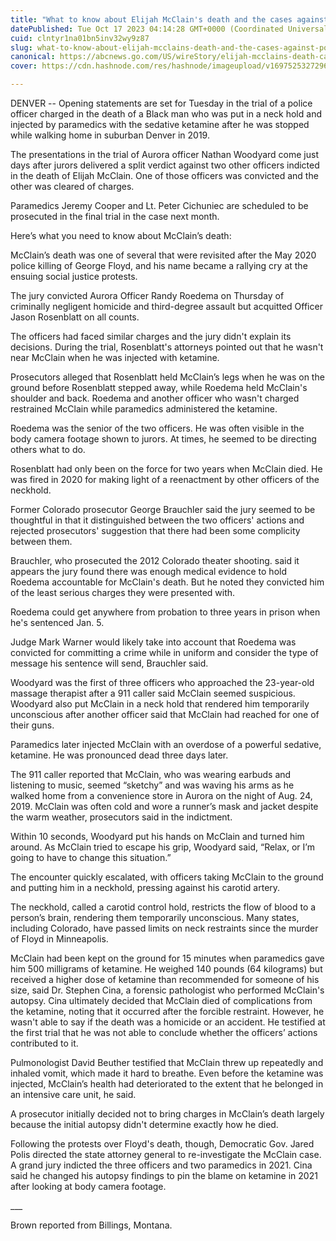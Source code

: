 ```yaml
---
title: "What to know about Elijah McClain's death and the cases against police and paramedics"
datePublished: Tue Oct 17 2023 04:14:28 GMT+0000 (Coordinated Universal Time)
cuid: clntyr1na01bn5inv32wy9z87
slug: what-to-know-about-elijah-mcclains-death-and-the-cases-against-police-and-paramedics
canonical: https://abcnews.go.com/US/wireStory/elijah-mcclains-death-cases-police-paramedics-104030228
cover: https://cdn.hashnode.com/res/hashnode/imageupload/v1697525327296/9cbb7ca4-c98b-458f-a564-af60f8117657.jpeg

---
```


DENVER -- Opening statements are set for Tuesday in the trial of a police officer charged in the death of a Black man who was put in a neck hold and injected by paramedics with the sedative ketamine after he was stopped while walking home in suburban Denver in 2019.

The presentations in the trial of Aurora officer Nathan Woodyard come just days after jurors delivered a split verdict against two other officers indicted in the death of Elijah McClain. One of those officers was convicted and the other was cleared of charges.

Paramedics Jeremy Cooper and Lt. Peter Cichuniec are scheduled to be prosecuted in the final trial in the case next month.

Here’s what you need to know about McClain’s death:

McClain’s death was one of several that were revisited after the May 2020 police killing of George Floyd, and his name became a rallying cry at the ensuing social justice protests.

The jury convicted Aurora Officer Randy Roedema on Thursday of criminally negligent homicide and third-degree assault but acquitted Officer Jason Rosenblatt on all counts.

The officers had faced similar charges and the jury didn't explain its decisions. During the trial, Rosenblatt's attorneys pointed out that he wasn't near McClain when he was injected with ketamine.

Prosecutors alleged that Rosenblatt held McClain’s legs when he was on the ground before Rosenblatt stepped away, while Roedema held McClain's shoulder and back. Roedema and another officer who wasn't charged restrained McClain while paramedics administered the ketamine.

Roedema was the senior of the two officers. He was often visible in the body camera footage shown to jurors. At times, he seemed to be directing others what to do.

Rosenblatt had only been on the force for two years when McClain died. He was fired in 2020 for making light of a reenactment by other officers of the neckhold.

Former Colorado prosecutor George Brauchler said the jury seemed to be thoughtful in that it distinguished between the two officers' actions and rejected prosecutors' suggestion that there had been some complicity between them.

Brauchler, who prosecuted the 2012 Colorado theater shooting. said it appears the jury found there was enough medical evidence to hold Roedema accountable for McClain's death. But he noted they convicted him of the least serious charges they were presented with.

Roedema could get anywhere from probation to three years in prison when he's sentenced Jan. 5.

Judge Mark Warner would likely take into account that Roedema was convicted for committing a crime while in uniform and consider the type of message his sentence will send, Brauchler said.

Woodyard was the first of three officers who approached the 23-year-old massage therapist after a 911 caller said McClain seemed suspicious. Woodyard also put McClain in a neck hold that rendered him temporarily unconscious after another officer said that McClain had reached for one of their guns.

Paramedics later injected McClain with an overdose of a powerful sedative, ketamine. He was pronounced dead three days later.

The 911 caller reported that McClain, who was wearing earbuds and listening to music, seemed “sketchy” and was waving his arms as he walked home from a convenience store in Aurora on the night of Aug. 24, 2019. McClain was often cold and wore a runner’s mask and jacket despite the warm weather, prosecutors said in the indictment.

Within 10 seconds, Woodyard put his hands on McClain and turned him around. As McClain tried to escape his grip, Woodyard said, “Relax, or I’m going to have to change this situation.”

The encounter quickly escalated, with officers taking McClain to the ground and putting him in a neckhold, pressing against his carotid artery.

The neckhold, called a carotid control hold, restricts the flow of blood to a person’s brain, rendering them temporarily unconscious. Many states, including Colorado, have passed limits on neck restraints since the murder of Floyd in Minneapolis.

McClain had been kept on the ground for 15 minutes when paramedics gave him 500 milligrams of ketamine. He weighed 140 pounds (64 kilograms) but received a higher dose of ketamine than recommended for someone of his size, said Dr. Stephen Cina, a forensic pathologist who performed McClain's autopsy. Cina ultimately decided that McClain died of complications from the ketamine, noting that it occurred after the forcible restraint. However, he wasn't able to say if the death was a homicide or an accident. He testified at the first trial that he was not able to conclude whether the officers’ actions contributed to it.

Pulmonologist David Beuther testified that McClain threw up repeatedly and inhaled vomit, which made it hard to breathe. Even before the ketamine was injected, McClain’s health had deteriorated to the extent that he belonged in an intensive care unit, he said.

A prosecutor initially decided not to bring charges in McClain’s death largely because the initial autopsy didn't determine exactly how he died.

Following the protests over Floyd's death, though, Democratic Gov. Jared Polis directed the state attorney general to re-investigate the McClain case. A grand jury indicted the three officers and two paramedics in 2021. Cina said he changed his autopsy findings to pin the blame on ketamine in 2021 after looking at body camera footage.

\_\_\_

Brown reported from Billings, Montana.